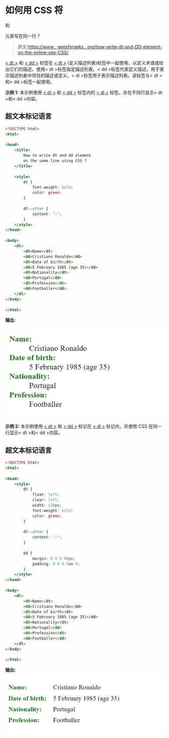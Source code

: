 # 如何用 CSS 将

和

元素写在同一行？

> 原文:[https://www . geesforgeks . org/how-write-dt-and-DD-element-on-the-online-use-CSS/](https://www.geeksforgeeks.org/how-to-write-dt-and-dd-element-on-the-same-line-using-css/)

[< dt >](https://www.geeksforgeeks.org/html-dt-tag/) 和 [< dd >](https://www.geeksforgeeks.org/html-dd-tag/) 标签在 [< dl >](https://www.geeksforgeeks.org/html-dl-tag/) (定义描述列表)标签中一起使用，以定义术语或给出它们的描述。使用< dt >标签指定描述列表。< dd >标签代表定义描述，用于表示描述列表中项目的描述或定义。< dl >标签用于表示描述列表。该标签与< dt >和< dd >标签一起使用。

**示例 1:** 本示例使用 [< dt >](https://www.geeksforgeeks.org/html-dt-tag/) 和 [< dd >](https://www.geeksforgeeks.org/html-dd-tag/) 标签内的 [< dl >](https://www.geeksforgeeks.org/html-dl-tag/) 标签，并在不同行显示< dt >和< dd >内容。

## 超文本标记语言

```html
<!DOCTYPE html>
<html>

<head>
    <title>
        How to write dt and dd element
        on the same line using CSS ?
    </title>

    <style>
        dt {
            font-weight: bold;
            color: green;
        }

        dt::after {
            content: ":";
        }
    </style>
</head>

<body>
    <dl>
        <dt>Name</dt>
        <dd>Cristiano Ronaldo</dd>
        <dt>Date of birth</dt>
        <dd>5 February 1985 (age 35)</dd>
        <dt>Nationality</dt>
        <dd>Portugal</dd>
        <dt>Profession</dt>
        <dd>Footballer</dd>
    </dl>
</body>

</html>
```

**输出:**

![](img/1f3662c834a6171898a821d31e0f8de1.png)

**示例 2:** 本示例使用 [< dt >](https://www.geeksforgeeks.org/html-dt-tag/) 和 [< dd >](https://www.geeksforgeeks.org/html-dd-tag/) 标记在 [< dl >](https://www.geeksforgeeks.org/html-dl-tag/) 标记内，并使用 CSS 在同一行显示< dt >和< dd >内容。

## 超文本标记语言

```html
<!DOCTYPE html>
<html>

<head>
    <style>
        dt {
            float: left;
            clear: left;
            width: 110px;
            font-weight: bold;
            color: green;
        }

        dt::after {
            content: ":";
        }

        dd {
            margin: 0 0 0 80px;
            padding: 0 0 0.5em 0;
        }
    </style>
</head>

<body>
    <dl>
        <dt>Name</dt>
        <dd>Cristiano Ronaldo</dd>
        <dt>Date of birth</dt>
        <dd>5 February 1985 (age 35)</dd>
        <dt>Nationality</dt>
        <dd>Portugal</dd>
        <dt>Profession</dt>
        <dd>Footballer</dd>
    </dl>
</body>

</html>
```

**输出:**

![](img/bf002bedc38f41f70802979d82ba1089.png)